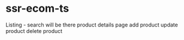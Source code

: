 # ssr-ecom-ts

Listing - search will be there
product details page
add product
update product
delete product
